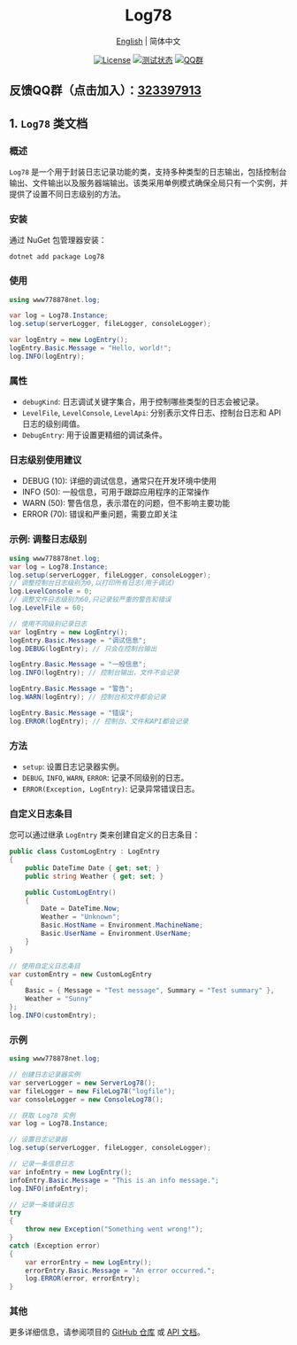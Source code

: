 
<h1 align="center">Log78</h1>
<div align="center">

[English](./README.md) | 简体中文


[![License](https://img.shields.io/badge/license-Apache%202-green.svg)](https://www.apache.org/licenses/LICENSE-2.0)
[![测试状态](https://github.com/www778878net/Log78/actions/workflows/BuildandTest.yml/badge.svg?branch=main)](https://github.com/www778878net/Log78/actions/workflows/BuildandTest.yml)
[![QQ群](https://img.shields.io/badge/QQ群-323397913-blue.svg?style=flat-square&color=12b7f5&logo=qq)](https://qm.qq.com/cgi-bin/qm/qr?k=it9gUUVdBEDWiTOH21NsoRHAbE9IAzAO&jump_from=webapi&authKey=KQwSXEPwpAlzAFvanFURm0Foec9G9Dak0DmThWCexhqUFbWzlGjAFC7t0jrjdKdL)
</div>


## 反馈QQ群（点击加入）：[323397913](https://qm.qq.com/cgi-bin/qm/qr?k=it9gUUVdBEDWiTOH21NsoRHAbE9IAzAO&jump_from=webapi&authKey=KQwSXEPwpAlzAFvanFURm0Foec9G9Dak0DmThWCexhqUFbWzlGjAFC7t0jrjdKdL)

## 1. `Log78` 类文档 

### 概述

`Log78` 是一个用于封装日志记录功能的类，支持多种类型的日志输出，包括控制台输出、文件输出以及服务器端输出。该类采用单例模式确保全局只有一个实例，并提供了设置不同日志级别的方法。

### 安装

通过 NuGet 包管理器安装：

```
dotnet add package Log78 
```

### 使用

```csharp
using www778878net.log;

var log = Log78.Instance;
log.setup(serverLogger, fileLogger, consoleLogger);

var logEntry = new LogEntry();
logEntry.Basic.Message = "Hello, world!";
log.INFO(logEntry);
```

### 属性

- `debugKind`: 日志调试关键字集合，用于控制哪些类型的日志会被记录。
- `LevelFile`, `LevelConsole`, `LevelApi`: 分别表示文件日志、控制台日志和 API 日志的级别阈值。
- `DebugEntry`: 用于设置更精细的调试条件。

### 日志级别使用建议

- DEBUG (10): 详细的调试信息，通常只在开发环境中使用
- INFO (50): 一般信息，可用于跟踪应用程序的正常操作
- WARN (50): 警告信息，表示潜在的问题，但不影响主要功能
- ERROR (70): 错误和严重问题，需要立即关注

### 示例: 调整日志级别

```csharp
using www778878net.log;
var log = Log78.Instance;
log.setup(serverLogger, fileLogger, consoleLogger);
// 调整控制台日志级别为0,以打印所有日志(用于调试)
log.LevelConsole = 0;
// 调整文件日志级别为60,只记录较严重的警告和错误
log.LevelFile = 60;

// 使用不同级别记录日志
var logEntry = new LogEntry();
logEntry.Basic.Message = "调试信息";
log.DEBUG(logEntry); // 只会在控制台输出

logEntry.Basic.Message = "一般信息";
log.INFO(logEntry); // 控制台输出，文件不会记录

logEntry.Basic.Message = "警告";
log.WARN(logEntry); // 控制台和文件都会记录

logEntry.Basic.Message = "错误";
log.ERROR(logEntry); // 控制台、文件和API都会记录
```

### 方法

- `setup`: 设置日志记录器实例。
- `DEBUG`, `INFO`, `WARN`, `ERROR`: 记录不同级别的日志。
- `ERROR(Exception, LogEntry)`: 记录异常错误日志。

### 自定义日志条目

您可以通过继承 `LogEntry` 类来创建自定义的日志条目：

```csharp
public class CustomLogEntry : LogEntry
{
    public DateTime Date { get; set; }
    public string Weather { get; set; }

    public CustomLogEntry()
    {
        Date = DateTime.Now;
        Weather = "Unknown";
        Basic.HostName = Environment.MachineName;
        Basic.UserName = Environment.UserName;
    }
}

// 使用自定义日志条目
var customEntry = new CustomLogEntry
{
    Basic = { Message = "Test message", Summary = "Test summary" },
    Weather = "Sunny"
};
log.INFO(customEntry);
```

### 示例

```csharp
using www778878net.log;

// 创建日志记录器实例
var serverLogger = new ServerLog78();
var fileLogger = new FileLog78("logfile");
var consoleLogger = new ConsoleLog78();

// 获取 Log78 实例
var log = Log78.Instance;

// 设置日志记录器
log.setup(serverLogger, fileLogger, consoleLogger);

// 记录一条信息日志
var infoEntry = new LogEntry();
infoEntry.Basic.Message = "This is an info message.";
log.INFO(infoEntry);

// 记录一条错误日志
try
{
    throw new Exception("Something went wrong!");
}
catch (Exception error)
{
    var errorEntry = new LogEntry();
    errorEntry.Basic.Message = "An error occurred.";
    log.ERROR(error, errorEntry);
}
```

### 其他

更多详细信息，请参阅项目的 [GitHub 仓库](https://github.com/www778878net/Log78) 或 [API 文档](http://www.778878.net/docs/#/Log78/)。
